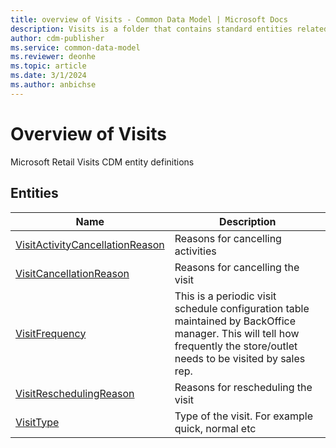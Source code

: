```yaml
---
title: overview of Visits - Common Data Model | Microsoft Docs
description: Visits is a folder that contains standard entities related to the Common Data Model.
author: cdm-publisher
ms.service: common-data-model
ms.reviewer: deonhe
ms.topic: article
ms.date: 3/1/2024
ms.author: anbichse
---
```


# Overview of Visits

Microsoft Retail Visits CDM entity definitions  

## Entities

|Name|Description|
|---|---|
|[VisitActivityCancellationReason](VisitActivityCancellationReason.md)|Reasons for cancelling activities|
|[VisitCancellationReason](VisitCancellationReason.md)|Reasons for cancelling the visit|
|[VisitFrequency](VisitFrequency.md)|This is a periodic visit schedule configuration table maintained by BackOffice manager. This will tell how frequently the store/outlet needs to be visited by sales rep.|
|[VisitReschedulingReason](VisitReschedulingReason.md)|Reasons for rescheduling the visit|
|[VisitType](VisitType.md)|Type of the visit. For example quick, normal etc|
